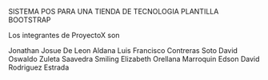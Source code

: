 SISTEMA POS PARA UNA TIENDA DE TECNOLOGIA
PLANTILLA BOOTSTRAP

Los integrantes de ProyectoX son 

Jonathan Josue De Leon Aldana
Luis Francisco Contreras Soto
David Oswaldo  Zuleta Saavedra
Smiling Elizabeth Orellana Marroquin
Edson David Rodriguez Estrada